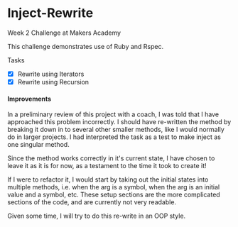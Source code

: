 Inject-Rewrite
==============

Week 2 Challenge at Makers Academy

This challenge demonstrates use of Ruby and Rspec.

Tasks

- [x] Rewrite using Iterators
- [x] Rewrite using Recursion

#### Improvements

In a preliminary review of this project with a coach, I was told that I have approached this problem incorrectly. I should have re-written the method by breaking it down in to several other smaller methods, like I would normally do in larger projects. I had interpreted the task as a test to make inject as one singular method.

Since the method works correctly in it's current state, I have chosen to leave it as it is for now, as a testament to the time it took to create it!

If I were to refactor it, I would start by taking out the initial states into multiple methods, i.e. when the arg is a symbol, when the arg is an initial value and a symbol, etc. 
These setup sections are the more complicated sections of the code, and are currently not very readable. 

Given some time, I will try to do this re-write in an OOP style. 
